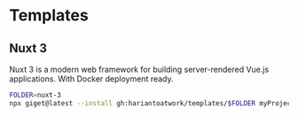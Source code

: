 # Templates

## Nuxt 3

Nuxt 3 is a modern web framework for building server-rendered Vue.js applications.
With Docker deployment ready.

```bash
FOLDER=nuxt-3
npx giget@latest --install gh:hariantoatwork/templates/$FOLDER myProject
```
